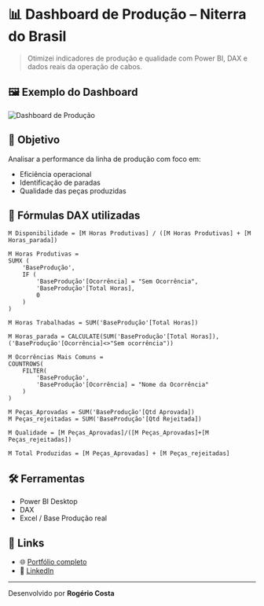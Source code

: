 # 📊 Dashboard de Produção – Niterra do Brasil

> Otimizei indicadores de produção e qualidade com Power BI, DAX e dados reais da operação de cabos.

## 🖼️ Exemplo do Dashboard

![Dashboard de Produção](./dashboard.png)

## 🎯 Objetivo

Analisar a performance da linha de produção com foco em:

- Eficiência operacional
- Identificação de paradas
- Qualidade das peças produzidas

## 🧮 Fórmulas DAX utilizadas

```DAX
M Disponibilidade = [M Horas Produtivas] / ([M Horas Produtivas] + [M Horas_parada])

M Horas Produtivas = 
SUMX (
    'BaseProdução',
    IF (
        'BaseProdução'[Ocorrência] = "Sem Ocorrência",
        'BaseProdução'[Total Horas],
        0
    )
)

M Horas Trabalhadas = SUM('BaseProdução'[Total Horas])

M Horas_parada = CALCULATE(SUM('BaseProdução'[Total Horas]),('BaseProdução'[Ocorrência]<>"Sem ocorrência"))

M Ocorrências Mais Comuns = 
COUNTROWS(
    FILTER(
        'BaseProdução',
        'BaseProdução'[Ocorrência] = "Nome da Ocorrência"
    )
)

M Peças_Aprovadas = SUM('BaseProdução'[Qtd Aprovada])
M Peças_rejeitadas = SUM('BaseProdução'[Qtd Rejeitada])

M Qualidade = [M Peças_Aprovadas]/([M Peças_Aprovadas]+[M Peças_rejeitadas])

M Total Produzidas = [M Peças_Aprovadas] + [M Peças_rejeitadas]
```

## 🛠️ Ferramentas

- Power BI Desktop
- DAX
- Excel / Base Produção real

## 🔗 Links

- 🌐 [Portfólio completo](https://portifoliohtmlcss-xi.vercel.app)
- 💼 [LinkedIn](https://www.linkedin.com/in/rogerio-costa-7118b0245/)

---

Desenvolvido por **Rogério Costa**
